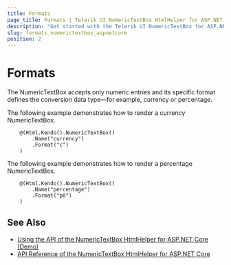 ```yaml
---
title: Formats
page_title: Formats | Telerik UI NumericTextBox HtmlHelper for ASP.NET Core
description: "Get started with the Telerik UI NumericTextBox for ASP.NET Core and learn how to create currency and percentage textboxes."
slug: formats_numerictextbox_aspnetcore
position: 2
---
```


# Formats

The NumericTextBox accepts only numeric entries and its specific format defines the conversion data type&mdash;for example, currency or percentage.

The following example demonstrates how to render a currency NumericTextBox.

```
    @(Html.Kendo().NumericTextBox()
        .Name("currency")
        .Format("c")
    )
```

The following example demonstrates how to render a percentage NumericTextBox.

```
    @(Html.Kendo().NumericTextBox()
        .Name("percentage")
        .Format("p0")
    )
```

## See Also

* [Using the API of the NumericTextBox HtmlHelper for ASP.NET Core (Demo)](https://demos.telerik.com/aspnet-core/numerictextbox/api)
* [API Reference of the NumericTextBox HtmlHelper for ASP.NET Core](/api/numerictextbox)
